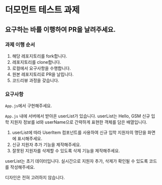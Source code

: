 # 더모먼트 테스트 과제

## 요구하는 바를 이행하여 PR을 날려주세요.

### 과제 이행 순서

1. 해당 레포지토리를 fork합니다.
2. 레포지토리를 clone합니다.
3. 로컬에서 요구사항을 수행합니다.
4. 원본 레포지토리로 PR을 날립니다.
5. 코드리뷰 과정을 갖습니다.

### 요구사항

`App.js`에서 구현해주세요.

`App.js` 내에 서버에서 받아온 userList가 있습니다. userList는 Hello, GSM 신규 입학 지원자 정보를 id와 userName으로 간략하게 표현한 객체를 담은 배열입니다.

1. userList에 따라 UserItem 컴포넌트를 사용하여 신규 입학 지원자의 명단을 화면에 표시해주세요.
2. 신규 지원자 추가 기능을 제작해주세요.
3. 잘못된 지원자를 삭제할 수 있도록 삭제 기능을 제작해주세요.

userList는 초기 데이터입니다. 실시간으로 지원자 추가, 삭제가 확인될 수 있도록 코드를 작성해주세요.

디자인은 전혀 고려하지 않습니다.
